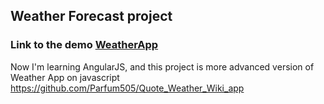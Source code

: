 ## Weather Forecast project
### Link to the demo [ WeatherApp](https://parfum505.github.io/angularJSprojects/WeatherApp/ "WeatherApp")
Now I'm learning AngularJS, and this project is more advanced version of Weather App on javascript https://github.com/Parfum505/Quote_Weather_Wiki_app